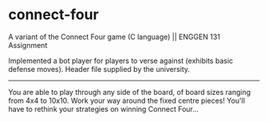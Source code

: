 # connect-four
A variant of the Connect Four game (C language) || ENGGEN 131 Assignment

Implemented a bot player for players to verse against (exhibits basic defense moves).
Header file supplied by the university.

---

You are able to play through any side of the board, of board sizes ranging from 4x4 to 10x10. Work your way around the fixed centre pieces! You'll have to rethink your strategies on winning Connect Four...
